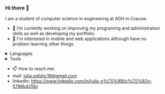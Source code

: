 ### Hi there 👋

I am a student of computer science in engineering at AGH in Cracow.

- 🔭 I’m currently working on improving my programing and administration skills as well as developing my portfolio.
- 🤔 I'm interested in mobile and web applications although have no problem learning other things.

<details>
  <summary>Languages</summary>
  C++,
  C,
  Java,
  Python,
  SQL,
  Bash,
  HTML,
  CSS,
  PHP,
  Bootstrap,
  </details>
  
 <details>
  <summary>Tools</summary>
  Visual Studio, 
  Android studio,
  Linux,
  Git
  </details>
  
- 📫 How to reach me: 
- mail: julia.oslizlo.16@gmail.com
- linkedIn: https://www.linkedin.com/in/julia-o%C5%9Bliz%C5%82o-5786b425b/
  


